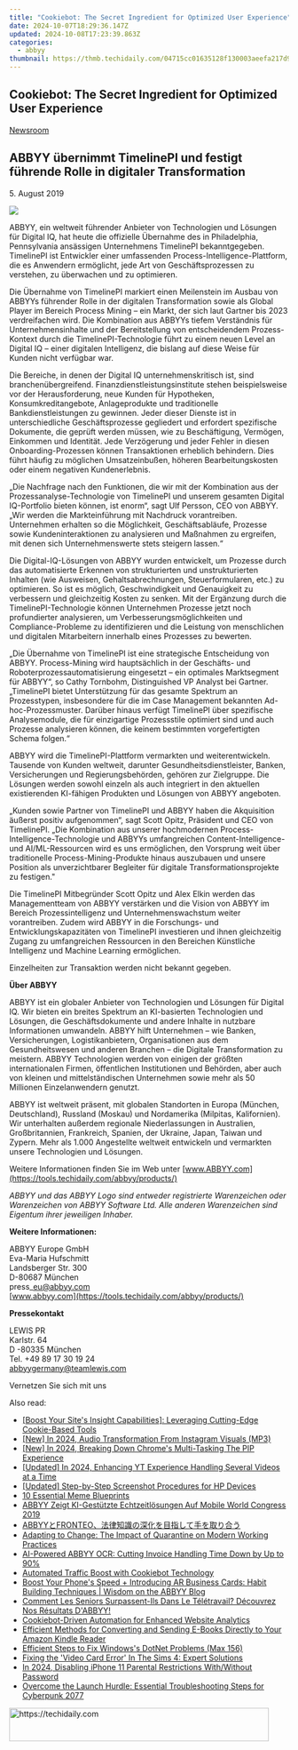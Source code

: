 ```yaml
---
title: "Cookiebot: The Secret Ingredient for Optimized User Experience"
date: 2024-10-07T18:29:36.147Z
updated: 2024-10-08T17:23:39.863Z
categories:
  - abbyy
thumbnail: https://thmb.techidaily.com/04715cc01635128f130003aeefa217d9440724157165604a4668d27f41792057.jpeg
---
```


## Cookiebot: The Secret Ingredient for Optimized User Experience

[Newsroom](https://tools.techidaily.com/abbyy/products/)

## ABBYY übernimmt TimelinePI und festigt führende Rolle in digitaler Transformation

5\. August 2019

![](https://content.abbyy.com/-/media/project/abbyy/abbyy/branchtemplates/shutterstock_1272462163_1296-x-729.jpg?h=729&iar=0&w=1296)

ABBYY, ein weltweit führender Anbieter von Technologien und Lösungen für Digital IQ, hat heute die offizielle Übernahme des in Philadelphia, Pennsylvania ansässigen Unternehmens TimelinePI bekanntgegeben. TimelinePI ist Entwickler einer umfassenden Process-Intelligence-Plattform, die es Anwendern ermöglicht, jede Art von Geschäftsprozessen zu verstehen, zu überwachen und zu optimieren.

Die Übernahme von TimelinePI markiert einen Meilenstein im Ausbau von ABBYYs führender Rolle in der digitalen Transformation sowie als Global Player im Bereich Process Mining – ein Markt, der sich laut Gartner bis 2023 verdreifachen wird. Die Kombination aus ABBYYs tiefem Verständnis für Unternehmensinhalte und der Bereitstellung von entscheidendem Prozess-Kontext durch die TimelinePI-Technologie führt zu einem neuen Level an Digital IQ – einer digitalen Intelligenz, die bislang auf diese Weise für Kunden nicht verfügbar war.

Die Bereiche, in denen der Digital IQ unternehmenskritisch ist, sind branchenübergreifend. Finanzdienstleistungsinstitute stehen beispielsweise vor der Herausforderung, neue Kunden für Hypotheken, Konsumkreditangebote, Anlageprodukte und traditionelle Bankdienstleistungen zu gewinnen. Jeder dieser Dienste ist in unterschiedliche Geschäftsprozesse gegliedert und erfordert spezifische Dokumente, die geprüft werden müssen, wie zu Beschäftigung, Vermögen, Einkommen und Identität. Jede Verzögerung und jeder Fehler in diesen Onboarding-Prozessen können Transaktionen erheblich behindern. Dies führt häufig zu möglichen Umsatzeinbußen, höheren Bearbeitungskosten oder einem negativen Kundenerlebnis.

„Die Nachfrage nach den Funktionen, die wir mit der Kombination aus der Prozessanalyse-Technologie von TimelinePI und unserem gesamten Digital IQ-Portfolio bieten können, ist enorm“, sagt Ulf Persson, CEO von ABBYY. „Wir werden die Markteinführung mit Nachdruck vorantreiben. Unternehmen erhalten so die Möglichkeit, Geschäftsabläufe, Prozesse sowie Kundeninteraktionen zu analysieren und Maßnahmen zu ergreifen, mit denen sich Unternehmenswerte stets steigern lassen.“

Die Digital-IQ-Lösungen von ABBYY wurden entwickelt, um Prozesse durch das automatisierte Erkennen von strukturierten und unstrukturierten Inhalten (wie Ausweisen, Gehaltsabrechnungen, Steuerformularen, etc.) zu optimieren. So ist es möglich, Geschwindigkeit und Genauigkeit zu verbessern und gleichzeitig Kosten zu senken. Mit der Ergänzung durch die TimelinePI-Technologie können Unternehmen Prozesse jetzt noch profundierter analysieren, um Verbesserungsmöglichkeiten und Compliance-Probleme zu identifizieren und die Leistung von menschlichen und digitalen Mitarbeitern innerhalb eines Prozesses zu bewerten.

„Die Übernahme von TimelinePI ist eine strategische Entscheidung von ABBYY. Process-Mining wird hauptsächlich in der Geschäfts- und Roboterprozessautomatisierung eingesetzt – ein optimales Marktsegment für ABBYY“, so Cathy Tornbohm, Distinguished VP Analyst bei Gartner. „TimelinePI bietet Unterstützung für das gesamte Spektrum an Prozesstypen, insbesondere für die im Case Management bekannten Ad-hoc-Prozessmuster. Darüber hinaus verfügt TimelinePI über spezifische Analysemodule, die für einzigartige Prozessstile optimiert sind und auch Prozesse analysieren können, die keinem bestimmten vorgefertigten Schema folgen.“

ABBYY wird die TimelinePI-Plattform vermarkten und weiterentwickeln. Tausende von Kunden weltweit, darunter Gesundheitsdienstleister, Banken, Versicherungen und Regierungsbehörden, gehören zur Zielgruppe. Die Lösungen werden sowohl einzeln als auch integriert in den aktuellen existierenden KI-fähigen Produkten und Lösungen von ABBYY angeboten.

„Kunden sowie Partner von TimelinePI und ABBYY haben die Akquisition äußerst positiv aufgenommen“, sagt Scott Opitz, Präsident und CEO von TimelinePI. „Die Kombination aus unserer hochmodernen Process-Intelligence-Technologie und ABBYYs umfangreichen Content-Intelligence- und AI/ML-Ressourcen wird es uns ermöglichen, den Vorsprung weit über traditionelle Process-Mining-Produkte hinaus auszubauen und unsere Position als unverzichtbarer Begleiter für digitale Transformationsprojekte zu festigen."

Die TimelinePI Mitbegründer Scott Opitz und Alex Elkin werden das Managementteam von ABBYY verstärken und die Vision von ABBYY im Bereich Prozessintelligenz und Unternehmenswachstum weiter vorantreiben. Zudem wird ABBYY in die Forschungs- und Entwicklungskapazitäten von TimelinePI investieren und ihnen gleichzeitig Zugang zu umfangreichen Ressourcen in den Bereichen Künstliche Intelligenz und Machine Learning ermöglichen.

Einzelheiten zur Transaktion werden nicht bekannt gegeben.

**Über ABBYY**

ABBYY ist ein globaler Anbieter von Technologien und Lösungen für Digital IQ. Wir bieten ein breites Spektrum an KI-basierten Technologien und Lösungen, die Geschäftsdokumente und andere Inhalte in nutzbare Informationen umwandeln. ABBYY hilft Unternehmen – wie Banken, Versicherungen, Logistikanbietern, Organisationen aus dem Gesundheitswesen und anderen Branchen – die Digitale Transformation zu meistern. ABBYY Technologien werden von einigen der größten internationalen Firmen, öffentlichen Institutionen und Behörden, aber auch von kleinen und mittelständischen Unternehmen sowie mehr als 50 Millionen Einzelanwendern genutzt.

ABBYY ist weltweit präsent, mit globalen Standorten in Europa (München, Deutschland), Russland (Moskau) und Nordamerika (Milpitas, Kalifornien). Wir unterhalten außerdem regionale Niederlassungen in Australien, Großbritannien, Frankreich, Spanien, der Ukraine, Japan, Taiwan und Zypern. Mehr als 1.000 Angestellte weltweit entwickeln und vermarkten unsere Technologien und Lösungen.

Weitere Informationen finden Sie im Web unter [www.ABBYY.com](https://tools.techidaily.com/abbyy/products/)

_ABBYY und das ABBYY Logo sind entweder registrierte Warenzeichen oder Warenzeichen von ABBYY Software Ltd. Alle anderen Warenzeichen sind Eigentum ihrer jeweiligen Inhaber._

**Weitere Informationen:**

ABBYY Europe GmbH  
Eva-Maria Hufschmitt  
Landsberger Str. 300  
D-80687 München  
press\_eu@abbyy.com  
[www.abbyy.com](https://tools.techidaily.com/abbyy/products/)

**Pressekontakt**

LEWIS PR  
Karlstr. 64  
D -80335 München  
Tel. +49 89 17 30 19 24  
[abbyygermany@teamlewis.com](https://tools.techidaily.com/abbyy/products/)

Vernetzen Sie sich mit uns

<ins class="adsbygoogle"
     style="display:block"
     data-ad-format="autorelaxed"
     data-ad-client="ca-pub-7571918770474297"
     data-ad-slot="1223367746"></ins>

<ins class="adsbygoogle"
     style="display:block"
     data-ad-client="ca-pub-7571918770474297"
     data-ad-slot="8358498916"
     data-ad-format="auto"
     data-full-width-responsive="true"></ins>

<span class="atpl-alsoreadstyle">Also read:</span>
<div><ul>
<li><a href="https://solve-marvelous.techidaily.com/boost-your-sites-insight-capabilities-leveraging-cutting-edge-cookie-based-tools/"><u>[Boost Your Site's Insight Capabilities]: Leveraging Cutting-Edge Cookie-Based Tools</u></a></li>
<li><a href="https://instagram-video-recordings.techidaily.com/new-in-2024-audio-transformation-from-instagram-visuals-mp3/"><u>[New] In 2024, Audio Transformation From Instagram Visuals (MP3)</u></a></li>
<li><a href="https://fox-cloud.techidaily.com/new-in-2024-breaking-down-chromes-multi-tasking-the-pip-experience/"><u>[New] In 2024, Breaking Down Chrome's Multi-Tasking The PIP Experience</u></a></li>
<li><a href="https://youtube-data.techidaily.com/ed-in-2024-enhancing-yt-experience-handling-several-videos-at-a-time/"><u>[Updated] In 2024, Enhancing YT Experience Handling Several Videos at a Time</u></a></li>
<li><a href="https://remote-screen-capture.techidaily.com/updated-step-by-step-screenshot-procedures-for-hp-devices/"><u>[Updated] Step-by-Step Screenshot Procedures for HP Devices</u></a></li>
<li><a href="https://article-tips.techidaily.com/10-essential-meme-blueprints/"><u>10 Essential Meme Blueprints</u></a></li>
<li><a href="https://solve-marvelous.techidaily.com/abbyy-zeigt-ki-gestutzte-echtzeitlosungen-auf-mobile-world-congress-2019/"><u>ABBYY Zeigt KI-Gestützte Echtzeitlösungen Auf Mobile World Congress 2019</u></a></li>
<li><a href="https://solve-marvelous.techidaily.com/abbyyfronteo/"><u>ABBYYとFRONTEO、法律知識の深化を目指して手を取り合う</u></a></li>
<li><a href="https://solve-marvelous.techidaily.com/adapting-to-change-the-impact-of-quarantine-on-modern-working-practices/"><u>Adapting to Change: The Impact of Quarantine on Modern Working Practices</u></a></li>
<li><a href="https://solve-marvelous.techidaily.com/ai-powered-abbyy-ocr-cutting-invoice-handling-time-down-by-up-to-90/"><u>AI-Powered ABBYY OCR: Cutting Invoice Handling Time Down by Up to 90%</u></a></li>
<li><a href="https://solve-marvelous.techidaily.com/automated-traffic-boost-with-cookiebot-technology/"><u>Automated Traffic Boost with Cookiebot Technology</u></a></li>
<li><a href="https://solve-marvelous.techidaily.com/boost-your-phones-speed-plus-introducing-ar-business-cards-habit-building-techniques-wisdom-on-the-abbyy-blog/"><u>Boost Your Phone's Speed + Introducing AR Business Cards: Habit Building Techniques | Wisdom on the ABBYY Blog</u></a></li>
<li><a href="https://solve-marvelous.techidaily.com/comment-les-seniors-surpassent-ils-dans-le-teletravail-decouvrez-nos-resultats-dabbyy/"><u>Comment Les Seniors Surpassent-Ils Dans Le Télétravail? Découvrez Nos Résultats D'ABBYY!</u></a></li>
<li><a href="https://solve-marvelous.techidaily.com/cookiebot-driven-automation-for-enhanced-website-analytics/"><u>Cookiebot-Driven Automation for Enhanced Website Analytics</u></a></li>
<li><a href="https://solve-howtos.techidaily.com/efficient-methods-for-converting-and-sending-e-books-directly-to-your-amazon-kindle-reader/"><u>Efficient Methods for Converting and Sending E-Books Directly to Your Amazon Kindle Reader</u></a></li>
<li><a href="https://win11-tips.techidaily.com/efficient-steps-to-fix-windowss-dotnet-problems-max-156/"><u>Efficient Steps to Fix Windows's DotNet Problems (Max 156)</u></a></li>
<li><a href="https://win-blog.techidaily.com/fixing-the-video-card-error-in-the-sims-4-expert-solutions/"><u>Fixing the 'Video Card Error' In The Sims 4: Expert Solutions</u></a></li>
<li><a href="https://ios-unlock.techidaily.com/in-2024-disabling-iphone-11-parental-restrictions-withwithout-password-by-drfone-ios/"><u>In 2024, Disabling iPhone 11 Parental Restrictions With/Without Password</u></a></li>
<li><a href="https://win-blog.techidaily.com/overcome-the-launch-hurdle-essential-troubleshooting-steps-for-cyberpunk-2077/"><u>Overcome the Launch Hurdle: Essential Troubleshooting Steps for Cyberpunk 2077</u></a></li>
</ul></div>

<!-- affiliate ads begin -->
<a href="https://bluettius.sjv.io/c/5597632/2139118/17108" target="_top" id="2139118">
  <img src="//a.impactradius-go.com/display-ad/17108-2139118" border="0" alt="https://techidaily.com" width="468" height="60"/>
</a>
<img height="0" width="0" src="https://bluettius.sjv.io/i/5597632/2139118/17108" style="position:absolute;visibility:hidden;" border="0" />
<!-- affiliate ads end -->

